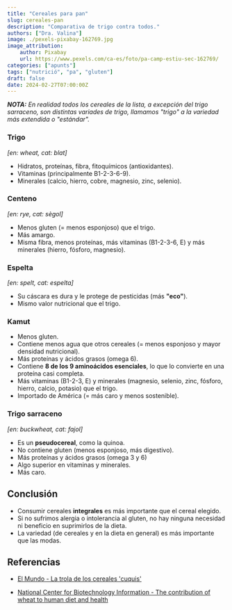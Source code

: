```yaml
---
title: "Cereales para pan"
slug: cereales-pan
description: "Comparativa de trigo contra todos."
authors: ["Dra. Valina"]
image: ./pexels-pixabay-162769.jpg
image_attribution:
    author: Pixabay
    url: https://www.pexels.com/ca-es/foto/pa-camp-estiu-sec-162769/
categories: ["apunts"]
tags: ["nutrició", "pa", "gluten"]
draft: false
date: 2024-02-27T07:00:00Z
---
```


_**NOTA:** En realidad todos los cereales de la lista, a excepción del trigo sarraceno, son distintas variades de trigo, llamamos "trigo" a la variedad más extendida o "estándar"._

### Trigo
*[en: wheat, cat: blat]*
- Hidratos, proteínas, fibra, fitoquímicos (antioxidantes).
- Vitaminas (principalmente B1-2-3-6-9).
- Minerales (calcio, hierro, cobre, magnesio, zinc, selenio).

### Centeno
*[en: rye, cat: sègol]*
- Menos gluten (= menos esponjoso) que el trigo.
- Más amargo.
- Misma fibra, menos proteínas, más vitaminas (B1-2-3-6, E) y más minerales (hierro, fósforo, magnesio).

### Espelta
*[en: spelt, cat: espelta]*
- Su cáscara es dura y le protege de pesticidas (más **"eco"**).
- Mismo valor nutricional que el trigo.

### Kamut
- Menos gluten.
- Contiene menos agua que otros cereales (= menos esponjoso y mayor densidad nutricional).
- Más proteínas y ácidos grasos (omega 6).
- Contiene **8 de los 9 aminoácidos esenciales**, lo que lo convierte en una proteína casi completa.
- Más vitaminas (B1-2-3, E) y minerales (magnesio, selenio, zinc, fósforo, hierro, calcio, potasio) que el trigo.
- Importado de América (= más caro y menos sostenible).

### Trigo sarraceno
*[en: buckwheat, cat: fajol]*
- Es un **pseudocereal**, como la quinoa.
- No contiene gluten (menos esponjoso, más digestivo).
- Más proteínas y ácidos grasos (omega 3 y 6)
- Algo superior en vitaminas y minerales.
- Más caro.


## Conclusión
- Consumir cereales **integrales** es más importante que el cereal elegido.
- Si no sufrimos alergia o intolerancia al gluten, no hay ninguna necesidad ni beneficio en suprimirlos de la dieta.
- La variedad (de cereales y en la dieta en general) es más importante que las modas.


## Referencias

- [El Mundo - La trola de los cereales 'cuquis'](https://www.elmundo.es/papel/boticaria-garcia/2020/03/07/5e611b72fc6c83de468b45b6.html)

- [National Center for Biotechnology Information - The contribution of wheat to human diet and health](https://www.ncbi.nlm.nih.gov/pmc/articles/PMC4998136/)
